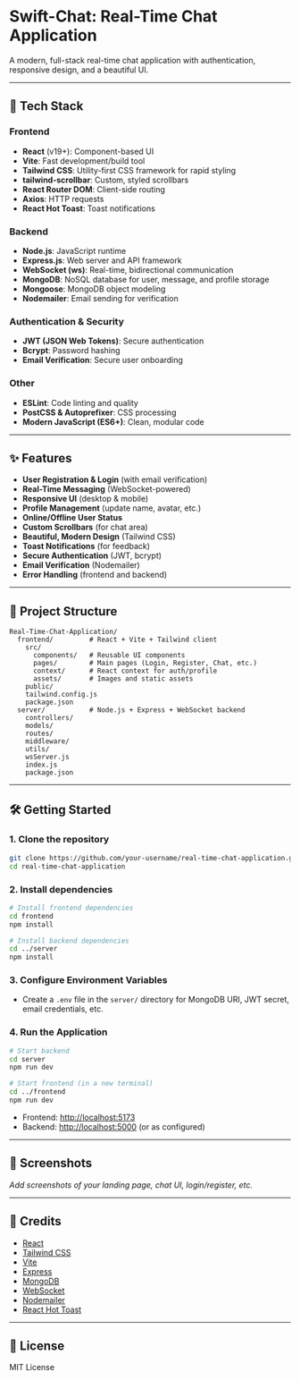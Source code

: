 # Swift-Chat: Real-Time Chat Application

A modern, full-stack real-time chat application with authentication, responsive design, and a beautiful UI.

---

## 🚀 Tech Stack

### **Frontend**
- **React** (v19+): Component-based UI
- **Vite**: Fast development/build tool
- **Tailwind CSS**: Utility-first CSS framework for rapid styling
- **tailwind-scrollbar**: Custom, styled scrollbars
- **React Router DOM**: Client-side routing
- **Axios**: HTTP requests
- **React Hot Toast**: Toast notifications

### **Backend**
- **Node.js**: JavaScript runtime
- **Express.js**: Web server and API framework
- **WebSocket (ws)**: Real-time, bidirectional communication
- **MongoDB**: NoSQL database for user, message, and profile storage
- **Mongoose**: MongoDB object modeling
- **Nodemailer**: Email sending for verification

### **Authentication & Security**
- **JWT (JSON Web Tokens)**: Secure authentication
- **Bcrypt**: Password hashing
- **Email Verification**: Secure user onboarding

### **Other**
- **ESLint**: Code linting and quality
- **PostCSS & Autoprefixer**: CSS processing
- **Modern JavaScript (ES6+)**: Clean, modular code

---

## ✨ Features

- **User Registration & Login** (with email verification)
- **Real-Time Messaging** (WebSocket-powered)
- **Responsive UI** (desktop & mobile)
- **Profile Management** (update name, avatar, etc.)
- **Online/Offline User Status**
- **Custom Scrollbars** (for chat area)
- **Beautiful, Modern Design** (Tailwind CSS)
- **Toast Notifications** (for feedback)
- **Secure Authentication** (JWT, bcrypt)
- **Email Verification** (Nodemailer)
- **Error Handling** (frontend and backend)

---

## 📁 Project Structure

```
Real-Time-Chat-Application/
  frontend/         # React + Vite + Tailwind client
    src/
      components/   # Reusable UI components
      pages/        # Main pages (Login, Register, Chat, etc.)
      context/      # React context for auth/profile
      assets/       # Images and static assets
    public/
    tailwind.config.js
    package.json
  server/           # Node.js + Express + WebSocket backend
    controllers/
    models/
    routes/
    middleware/
    utils/
    wsServer.js
    index.js
    package.json
```

---

## 🛠️ Getting Started

### **1. Clone the repository**
```bash
git clone https://github.com/your-username/real-time-chat-application.git
cd real-time-chat-application
```

### **2. Install dependencies**
```bash
# Install frontend dependencies
cd frontend
npm install

# Install backend dependencies
cd ../server
npm install
```

### **3. Configure Environment Variables**
- Create a `.env` file in the `server/` directory for MongoDB URI, JWT secret, email credentials, etc.

### **4. Run the Application**
```bash
# Start backend
cd server
npm run dev

# Start frontend (in a new terminal)
cd ../frontend
npm run dev
```

- Frontend: [http://localhost:5173](http://localhost:5173)
- Backend: [http://localhost:5000](http://localhost:5000) (or as configured)

---

## 📸 Screenshots

_Add screenshots of your landing page, chat UI, login/register, etc._

---

## 🙏 Credits

- [React](https://react.dev/)
- [Tailwind CSS](https://tailwindcss.com/)
- [Vite](https://vitejs.dev/)
- [Express](https://expressjs.com/)
- [MongoDB](https://www.mongodb.com/)
- [WebSocket](https://developer.mozilla.org/en-US/docs/Web/API/WebSockets_API)
- [Nodemailer](https://nodemailer.com/)
- [React Hot Toast](https://react-hot-toast.com/)

---

## 📄 License

MIT License